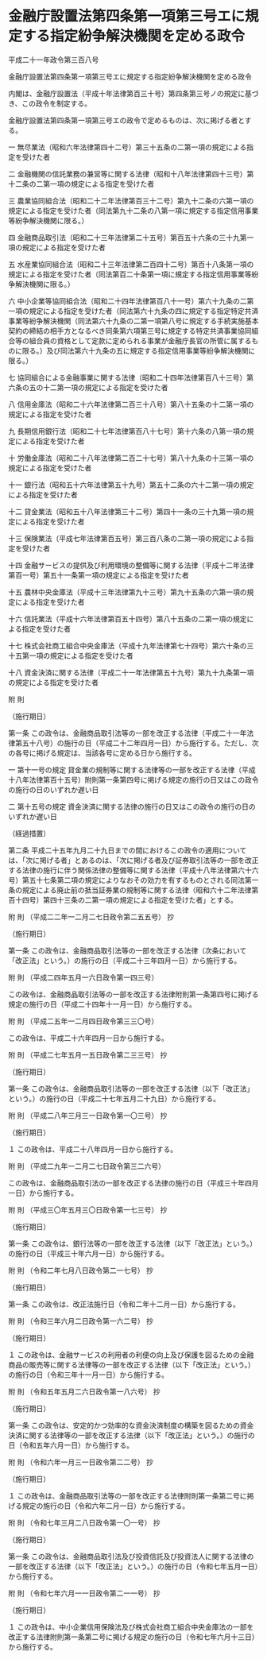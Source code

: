 # 金融庁設置法第四条第一項第三号エに規定する指定紛争解決機関を定める政令

平成二十一年政令第三百八号

金融庁設置法第四条第一項第三号エに規定する指定紛争解決機関を定める政令

内閣は、金融庁設置法（平成十年法律第百三十号）第四条第三号ノの規定に基づき、この政令を制定する。

金融庁設置法第四条第一項第三号エの政令で定めるものは、次に掲げる者とする。

一 無尽業法（昭和六年法律第四十二号）第三十五条の二第一項の規定による指定を受けた者

二 金融機関の信託業務の兼営等に関する法律（昭和十八年法律第四十三号）第十二条の二第一項の規定による指定を受けた者

三 農業協同組合法（昭和二十二年法律第百三十二号）第九十二条の六第一項の規定による指定を受けた者（同法第九十二条の八第一項に規定する指定信用事業等紛争解決機関に限る。）

四 金融商品取引法（昭和二十三年法律第二十五号）第百五十六条の三十九第一項の規定による指定を受けた者

五 水産業協同組合法（昭和二十三年法律第二百四十二号）第百十八条第一項の規定による指定を受けた者（同法第百二十条第一項に規定する指定信用事業等紛争解決機関に限る。）

六 中小企業等協同組合法（昭和二十四年法律第百八十一号）第六十九条の二第一項の規定による指定を受けた者（同法第六十九条の四に規定する指定特定共済事業等紛争解決機関（同法第六十九条の二第一項第八号に規定する手続実施基本契約の締結の相手方となるべき同条第六項第三号に規定する特定共済事業協同組合等の組合員の資格として定款に定められる事業が金融庁長官の所管に属するものに限る。）及び同法第六十九条の五に規定する指定信用事業等紛争解決機関に限る。）

七 協同組合による金融事業に関する法律（昭和二十四年法律第百八十三号）第六条の五の十二第一項の規定による指定を受けた者

八 信用金庫法（昭和二十六年法律第二百三十八号）第八十五条の十二第一項の規定による指定を受けた者

九 長期信用銀行法（昭和二十七年法律第百八十七号）第十六条の八第一項の規定による指定を受けた者

十 労働金庫法（昭和二十八年法律第二百二十七号）第八十九条の十三第一項の規定による指定を受けた者

十一 銀行法（昭和五十六年法律第五十九号）第五十二条の六十二第一項の規定による指定を受けた者

十二 貸金業法（昭和五十八年法律第三十二号）第四十一条の三十九第一項の規定による指定を受けた者

十三 保険業法（平成七年法律第百五号）第三百八条の二第一項の規定による指定を受けた者

十四 金融サービスの提供及び利用環境の整備等に関する法律（平成十二年法律第百一号）第五十一条第一項の規定による指定を受けた者

十五 農林中央金庫法（平成十三年法律第九十三号）第九十五条の六第一項の規定による指定を受けた者

十六 信託業法（平成十六年法律第百五十四号）第八十五条の二第一項の規定による指定を受けた者

十七 株式会社商工組合中央金庫法（平成十九年法律第七十四号）第六十条の三十五第一項の規定による指定を受けた者

十八 資金決済に関する法律（平成二十一年法律第五十九号）第九十九条第一項の規定による指定を受けた者

附 則

（施行期日）

第一条 この政令は、金融商品取引法等の一部を改正する法律（平成二十一年法律第五十八号）の施行の日（平成二十二年四月一日）から施行する。ただし、次の各号に掲げる規定は、当該各号に定める日から施行する。

一 第十一号の規定 貸金業の規制等に関する法律等の一部を改正する法律（平成十八年法律第百十五号）附則第一条第四号に掲げる規定の施行の日又はこの政令の施行の日のいずれか遅い日

二 第十五号の規定 資金決済に関する法律の施行の日又はこの政令の施行の日のいずれか遅い日

（経過措置）

第二条 平成二十五年九月二十九日までの間におけるこの政令の適用については、「次に掲げる者」とあるのは、「次に掲げる者及び証券取引法等の一部を改正する法律の施行に伴う関係法律の整備等に関する法律（平成十八年法律第六十六号）第五十七条第二項の規定によりなおその効力を有するものとされる同法第一条の規定による廃止前の抵当証券業の規制等に関する法律（昭和六十二年法律第百十四号）第四十三条の二第一項の規定による指定を受けた者」とする。

附 則 （平成二二年一二月二七日政令第二五五号） 抄

（施行期日）

第一条 この政令は、金融商品取引法等の一部を改正する法律（次条において「改正法」という。）の施行の日（平成二十三年四月一日）から施行する。

附 則 （平成二四年五月一六日政令第一四三号）

この政令は、金融商品取引法等の一部を改正する法律附則第一条第四号に掲げる規定の施行の日（平成二十四年十一月一日）から施行する。

附 則 （平成二五年一二月四日政令第三三〇号）

この政令は、平成二十六年四月一日から施行する。

附 則 （平成二七年五月一五日政令第二三三号） 抄

（施行期日）

第一条 この政令は、金融商品取引法等の一部を改正する法律（以下「改正法」という。）の施行の日（平成二十七年五月二十九日）から施行する。

附 則 （平成二八年三月三一日政令第一〇三号） 抄

（施行期日）

１ この政令は、平成二十八年四月一日から施行する。

附 則 （平成二九年一二月二七日政令第三二六号）

この政令は、金融商品取引法の一部を改正する法律の施行の日（平成三十年四月一日）から施行する。

附 則 （平成三〇年五月三〇日政令第一七三号） 抄

（施行期日）

第一条 この政令は、銀行法等の一部を改正する法律（以下「改正法」という。）の施行の日（平成三十年六月一日）から施行する。

附 則 （令和二年七月八日政令第二一七号） 抄

（施行期日）

第一条 この政令は、改正法施行日（令和二年十二月一日）から施行する。

附 則 （令和三年六月二日政令第一六二号） 抄

（施行期日）

１ この政令は、金融サービスの利用者の利便の向上及び保護を図るための金融商品の販売等に関する法律等の一部を改正する法律（以下「改正法」という。）の施行の日（令和三年十一月一日）から施行する。

附 則 （令和五年五月二六日政令第一八六号） 抄

（施行期日）

第一条 この政令は、安定的かつ効率的な資金決済制度の構築を図るための資金決済に関する法律等の一部を改正する法律（以下「改正法」という。）の施行の日（令和五年六月一日）から施行する。

附 則 （令和六年一月三一日政令第二二号） 抄

（施行期日）

１ この政令は、金融商品取引法等の一部を改正する法律附則第一条第二号に掲げる規定の施行の日（令和六年二月一日）から施行する。

附 則 （令和七年三月二八日政令第一〇一号） 抄

（施行期日）

第一条 この政令は、金融商品取引法及び投資信託及び投資法人に関する法律の一部を改正する法律（以下「改正法」という。）の施行の日（令和七年五月一日）から施行する。

附 則 （令和七年六月一一日政令第二一一号） 抄

（施行期日）

１ この政令は、中小企業信用保険法及び株式会社商工組合中央金庫法の一部を改正する法律附則第一条第二号に掲げる規定の施行の日（令和七年六月十三日）から施行する。
